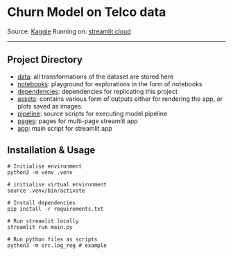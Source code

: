 # Churn Model on Telco data

Source: [Kaggle](https://www.kaggle.com/datasets/blastchar/telco-customer-churn?resource=download)
Running on: [streamlit cloud](https://leonswl-churn-model-main-5fs093.streamlitapp.com/)

---

## Project Directory
- [data](data): all transformations of the dataset are stored here
- [notebooks](notebook): playground for explorations in the form of notebooks
- [dependencies](requirements.txt): dependencies for replicating this project
- [assets](assets): contains various form of outputs either for rendering the app, or plots saved as images.
- [pipeline](src): source scripts for executing model pipeline
- [pages](pages): pages for multi-page streamlit app
- [app](main.py): main script for streamlit app


## Installation & Usage
```
# Initialise environment
python3 -m venv .venv

# initialise virtual environment
source .venv/bin/activate

# Install dependencies
pip install -r requirements.txt

# Run streamlit locally
streamlit run main.py

# Run python files as scripts
python3 -m src.log_reg # example
```




